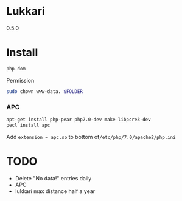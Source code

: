 # Lukkari
0.5.0

# Install
```bash
php-dom
```
Permission
```bash
sudo chown www-data. $FOLDER
```

### APC
```bash
apt-get install php-pear php7.0-dev make libpcre3-dev
pecl install apc
```
Add `extension = apc.so` to bottom of`/etc/php/7.0/apache2/php.ini`

# TODO
- Delete "No data!" entries daily
- APC
- lukkari max distance half a year
